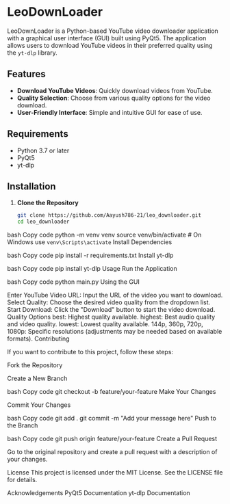 # LeoDownLoader

LeoDownLoader is a Python-based YouTube video downloader application with a graphical user interface (GUI) built using PyQt5. The application allows users to download YouTube videos in their preferred quality using the `yt-dlp` library.

## Features

- **Download YouTube Videos**: Quickly download videos from YouTube.
- **Quality Selection**: Choose from various quality options for the video download.
- **User-Friendly Interface**: Simple and intuitive GUI for ease of use.

## Requirements

- Python 3.7 or later
- PyQt5
- yt-dlp

## Installation

1. **Clone the Repository**

   ```bash
   git clone https://github.com/Aayush786-21/leo_downloader.git
   cd leo_downloader

bash
Copy code
python -m venv venv
source venv/bin/activate  # On Windows use `venv\Scripts\activate`
Install Dependencies

bash
Copy code
pip install -r requirements.txt
Install yt-dlp

bash
Copy code
pip install yt-dlp
Usage
Run the Application

bash
Copy code
python main.py
Using the GUI

Enter YouTube Video URL: Input the URL of the video you want to download.
Select Quality: Choose the desired video quality from the dropdown list.
Start Download: Click the "Download" button to start the video download.
Quality Options
best: Highest quality available.
highest: Best audio quality and video quality.
lowest: Lowest quality available.
144p, 360p, 720p, 1080p: Specific resolutions (adjustments may be needed based on available formats).
Contributing


If you want to contribute to this project, follow these steps:

Fork the Repository

Create a New Branch

bash
Copy code
git checkout -b feature/your-feature
Make Your Changes

Commit Your Changes

bash
Copy code
git add .
git commit -m "Add your message here"
Push to the Branch

bash
Copy code
git push origin feature/your-feature
Create a Pull Request

Go to the original repository and create a pull request with a description of your changes.

License
This project is licensed under the MIT License. See the LICENSE file for details.

Acknowledgements
PyQt5 Documentation
yt-dlp Documentation
